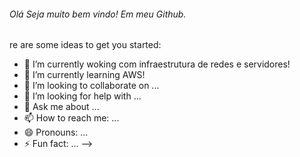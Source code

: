 ###### Olá Seja muito bem vindo! Em meu Github.
re are some ideas to get you started:

- 🔭 I’m currently woking com  infraestrutura de redes e servidores!
- 🌱 I’m currently learning  AWS!
- 👯 I’m looking to collaborate on ...
- 🤔 I’m looking for help with ...
- 💬 Ask me about ...
- 📫 How to reach me: ...
- 😄 Pronouns: ...
- ⚡ Fun fact: ...
-->
